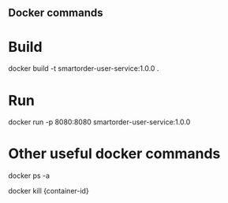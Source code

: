 ## Docker commands

# Build

docker build -t smartorder-user-service:1.0.0 .

# Run

docker run -p 8080:8080 smartorder-user-service:1.0.0

# Other useful docker commands

docker ps -a

docker kill {container-id}